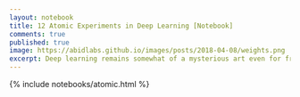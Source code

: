 ```yaml
---
layout: notebook
title: 12 Atomic Experiments in Deep Learning [Notebook]
comments: true
published: true
image: https://abidlabs.github.io/images/posts/2018-04-08/weights.png
excerpt: Deep learning remains somewhat of a mysterious art even for frequent practitioners, because we usually run complex experiments on large datasets, which obscures basic relationships between dataset, hyperparameters, and performance. The goal of this notebook is to provide some basic intuition of deep neural networks by running very simple experiments on small datasets that help understand trends that occur generally on larger datasets. 
---
```


{% include notebooks/atomic.html %}

